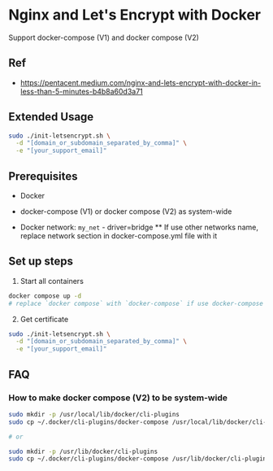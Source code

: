 # Nginx and Let's Encrypt with Docker

Support docker-compose (V1) and docker compose (V2)

## Ref

- https://pentacent.medium.com/nginx-and-lets-encrypt-with-docker-in-less-than-5-minutes-b4b8a60d3a71

## Extended Usage

```sh
sudo ./init-letsencrypt.sh \
  -d "[domain_or_subdomain_separated_by_comma]" \
  -e "[your_support_email]"
```

## Prerequisites

- Docker

- docker-compose (V1) or docker compose (V2) as system-wide

- Docker network: `my_net` - driver=bridge ** If use other networks name, replace network section in docker-compose.yml file with it

## Set up steps

1. Start all containers

```sh
docker compose up -d
# replace `docker compose` with `docker-compose` if use docker-compose (V1)
```

2. Get certificate

```sh
sudo ./init-letsencrypt.sh \
  -d "[domain_or_subdomain_separated_by_comma]" \
  -e "[your_support_email]"
```

## FAQ

### How to make docker compose (V2) to be system-wide

```sh
sudo mkdir -p /usr/local/lib/docker/cli-plugins
sudo cp ~/.docker/cli-plugins/docker-compose /usr/local/lib/docker/cli-plugins/docker-compose

# or

sudo mkdir -p /usr/lib/docker/cli-plugins
sudo cp ~/.docker/cli-plugins/docker-compose /usr/lib/docker/cli-plugins/docker-compose
```
